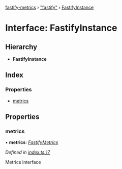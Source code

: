 [fastify-metrics](../README.md) › ["fastify"](../modules/_fastify_.md) › [FastifyInstance](_fastify_.fastifyinstance.md)

# Interface: FastifyInstance

## Hierarchy

* **FastifyInstance**

## Index

### Properties

* [metrics](_fastify_.fastifyinstance.md#metrics)

## Properties

###  metrics

• **metrics**: *[FastifyMetrics](fastifymetrics.md)*

*Defined in [index.ts:17](https://github.com/SkeLLLa/fastify-metrics/blob/9c64a0e/src/index.ts#L17)*

Metrics interface
